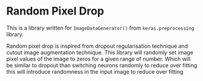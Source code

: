# Random Pixel Drop
This is a library written for `ImageDataGenerator()` from `keras.preprocessing` library.

Random pixel drop is inspired from dropout regularisation technique and cutout image augmentation technique. This library will randomly set image pixel values of the image to zeros for a given range of number. Which will be similar to dropout than switching neurons randomly to reduce over fitting this will introduce randomness in the input image to reduce over fitting 
